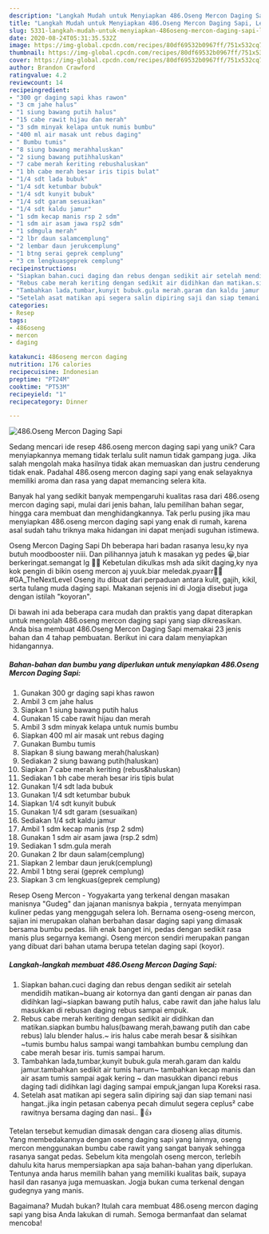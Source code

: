 ```yaml
---
description: "Langkah Mudah untuk Menyiapkan 486.Oseng Mercon Daging Sapi, Lezat Sekali"
title: "Langkah Mudah untuk Menyiapkan 486.Oseng Mercon Daging Sapi, Lezat Sekali"
slug: 5331-langkah-mudah-untuk-menyiapkan-486oseng-mercon-daging-sapi-lezat-sekali
date: 2020-08-24T05:31:35.532Z
image: https://img-global.cpcdn.com/recipes/80df69532b0967ff/751x532cq70/486oseng-mercon-daging-sapi-foto-resep-utama.jpg
thumbnail: https://img-global.cpcdn.com/recipes/80df69532b0967ff/751x532cq70/486oseng-mercon-daging-sapi-foto-resep-utama.jpg
cover: https://img-global.cpcdn.com/recipes/80df69532b0967ff/751x532cq70/486oseng-mercon-daging-sapi-foto-resep-utama.jpg
author: Brandon Crawford
ratingvalue: 4.2
reviewcount: 14
recipeingredient:
- "300 gr daging sapi khas rawon"
- "3 cm jahe halus"
- "1 siung bawang putih halus"
- "15 cabe rawit hijau dan merah"
- "3 sdm minyak kelapa untuk numis bumbu"
- "400 ml air masak unt rebus daging"
- " Bumbu tumis"
- "8 siung bawang merahhaluskan"
- "2 siung bawang putihhaluskan"
- "7 cabe merah keriting rebushaluskan"
- "1 bh cabe merah besar iris tipis bulat"
- "1/4 sdt lada bubuk"
- "1/4 sdt ketumbar bubuk"
- "1/4 sdt kunyit bubuk"
- "1/4 sdt garam sesuaikan"
- "1/4 sdt kaldu jamur"
- "1 sdm kecap manis rsp 2 sdm"
- "1 sdm air asam jawa rsp2 sdm"
- "1 sdmgula merah"
- "2 lbr daun salamcemplung"
- "2 lembar daun jerukcemplung"
- "1 btng serai geprek cemplung"
- "3 cm lengkuasgeprek cemplung"
recipeinstructions:
- "Siapkan bahan.cuci daging dan rebus dengan sedikit air setelah mendidih matikan~buang air kotornya dan ganti dengan air panas dan didihkan lagi~siapkan bawang putih halus, cabe rawit dan jahe halus lalu masukkan di rebusan daging rebus sampai empuk."
- "Rebus cabe merah keriting dengan sedikit air didihkan dan matikan.siapkan bumbu halus(bawang merah,bawang putih dan cabe rebus) lalu blender halus.~ iris halus cabe merah besar &amp; sisihkan ~tumis bumbu halus sampai wangi tambahkan bumbu cemplung dan cabe merah besar iris. tumis sampai harum."
- "Tambahkan lada,tumbar,kunyit bubuk.gula merah.garam dan kaldu jamur.tambahkan sedikit air tumis harum~ tambahkan kecap manis dan air asam tumis sampai agak kering ~ dan masukkan dipanci rebus daging tadi didihkan lagi daging sampai empuk,jangan lupa Koreksi rasa."
- "Setelah asat matikan api segera salin dipiring saji dan siap temani nasi hangat..jika ingin petasan cabenya pecah dimulut segera ceplus² cabe rawitnya bersama daging dan nasi.. 🤤👍"
categories:
- Resep
tags:
- 486oseng
- mercon
- daging

katakunci: 486oseng mercon daging 
nutrition: 176 calories
recipecuisine: Indonesian
preptime: "PT24M"
cooktime: "PT53M"
recipeyield: "1"
recipecategory: Dinner

---
```



![486.Oseng Mercon Daging Sapi](https://img-global.cpcdn.com/recipes/80df69532b0967ff/751x532cq70/486oseng-mercon-daging-sapi-foto-resep-utama.jpg)

Sedang mencari ide resep 486.oseng mercon daging sapi yang unik? Cara menyiapkannya memang tidak terlalu sulit namun tidak gampang juga. Jika salah mengolah maka hasilnya tidak akan memuaskan dan justru cenderung tidak enak. Padahal 486.oseng mercon daging sapi yang enak selayaknya memiliki aroma dan rasa yang dapat memancing selera kita.

Banyak hal yang sedikit banyak mempengaruhi kualitas rasa dari 486.oseng mercon daging sapi, mulai dari jenis bahan, lalu pemilihan bahan segar, hingga cara membuat dan menghidangkannya. Tak perlu pusing jika mau menyiapkan 486.oseng mercon daging sapi yang enak di rumah, karena asal sudah tahu triknya maka hidangan ini dapat menjadi suguhan istimewa.

Oseng Mercon Daging Sapi Dh beberapa hari badan rasanya lesu,ky nya butuh moodbooster niii. Dan pilihannya jatuh k masakan yg pedes 😀,biar berkeringat.semangat lg 💪💪 Kebetulan dikulkas msh ada sikit daging,ky nya kok pengin di bikin oseng mercon aj yuuk.biar meledak.pyaarr🎉🎉 #GA_TheNextLevel Oseng itu dibuat dari perpaduan antara kulit, gajih, kikil, serta tulang muda daging sapi. Makanan sejenis ini di Jogja disebut juga dengan istilah &#34;koyoran&#34;.


Di bawah ini ada beberapa cara mudah dan praktis yang dapat diterapkan untuk mengolah 486.oseng mercon daging sapi yang siap dikreasikan. Anda bisa membuat 486.Oseng Mercon Daging Sapi memakai 23 jenis bahan dan 4 tahap pembuatan. Berikut ini cara dalam menyiapkan hidangannya.

<!--inarticleads1-->

##### Bahan-bahan dan bumbu yang diperlukan untuk menyiapkan 486.Oseng Mercon Daging Sapi:

1. Gunakan 300 gr daging sapi khas rawon
1. Ambil 3 cm jahe halus
1. Siapkan 1 siung bawang putih halus
1. Gunakan 15 cabe rawit hijau dan merah
1. Ambil 3 sdm minyak kelapa untuk numis bumbu
1. Siapkan 400 ml air masak unt rebus daging
1. Gunakan  Bumbu tumis
1. Siapkan 8 siung bawang merah(haluskan)
1. Sediakan 2 siung bawang putih(haluskan)
1. Siapkan 7 cabe merah keriting (rebus&amp;haluskan)
1. Sediakan 1 bh cabe merah besar iris tipis bulat
1. Gunakan 1/4 sdt lada bubuk
1. Gunakan 1/4 sdt ketumbar bubuk
1. Siapkan 1/4 sdt kunyit bubuk
1. Gunakan 1/4 sdt garam (sesuaikan)
1. Sediakan 1/4 sdt kaldu jamur
1. Ambil 1 sdm kecap manis (rsp 2 sdm)
1. Gunakan 1 sdm air asam jawa (rsp.2 sdm)
1. Sediakan 1 sdm.gula merah
1. Gunakan 2 lbr daun salam(cemplung)
1. Siapkan 2 lembar daun jeruk(cemplung)
1. Ambil 1 btng serai (geprek cemplung)
1. Siapkan 3 cm lengkuas(geprek cemplung)


Resep Oseng Mercon - Yogyakarta yang terkenal dengan masakan manisnya &#34;Gudeg&#34; dan jajanan manisnya bakpia , ternyata menyimpan kuliner pedas yang menggugah selera loh. Bernama oseng-oseng mercon, sajian ini merupakan olahan berbahan dasar daging sapi yang dimasak bersama bumbu pedas. Iiih enak banget ini, pedas dengan sedikit rasa manis plus segarnya kemangi. Oseng mercon sendiri merupakan pangan yang dibuat dari bahan utama berupa tetelan daging sapi (koyor). 

<!--inarticleads2-->

##### Langkah-langkah membuat 486.Oseng Mercon Daging Sapi:

1. Siapkan bahan.cuci daging dan rebus dengan sedikit air setelah mendidih matikan~buang air kotornya dan ganti dengan air panas dan didihkan lagi~siapkan bawang putih halus, cabe rawit dan jahe halus lalu masukkan di rebusan daging rebus sampai empuk.
1. Rebus cabe merah keriting dengan sedikit air didihkan dan matikan.siapkan bumbu halus(bawang merah,bawang putih dan cabe rebus) lalu blender halus.~ iris halus cabe merah besar &amp; sisihkan ~tumis bumbu halus sampai wangi tambahkan bumbu cemplung dan cabe merah besar iris. tumis sampai harum.
1. Tambahkan lada,tumbar,kunyit bubuk.gula merah.garam dan kaldu jamur.tambahkan sedikit air tumis harum~ tambahkan kecap manis dan air asam tumis sampai agak kering ~ dan masukkan dipanci rebus daging tadi didihkan lagi daging sampai empuk,jangan lupa Koreksi rasa.
1. Setelah asat matikan api segera salin dipiring saji dan siap temani nasi hangat..jika ingin petasan cabenya pecah dimulut segera ceplus² cabe rawitnya bersama daging dan nasi.. 🤤👍


Tetelan tersebut kemudian dimasak dengan cara dioseng alias ditumis. Yang membedakannya dengan oseng daging sapi yang lainnya, oseng mercon menggunakan bumbu cabe rawit yang sangat banyak sehingga rasanya sangat pedas. Sebelum kita mengolah oseng mercon, terlebih dahulu kita harus mempersiapkan apa saja bahan-bahan yang diperlukan. Tentunya anda harus memilih bahan yang memiliki kualitas baik, supaya hasil dan rasanya juga memuaskan. Jogja bukan cuma terkenal dengan gudegnya yang manis. 

Bagaimana? Mudah bukan? Itulah cara membuat 486.oseng mercon daging sapi yang bisa Anda lakukan di rumah. Semoga bermanfaat dan selamat mencoba!
